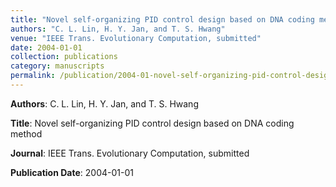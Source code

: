 ```yaml
---
title: "Novel self-organizing PID control design based on DNA coding method"
authors: "C. L. Lin, H. Y. Jan, and T. S. Hwang"
venue: "IEEE Trans. Evolutionary Computation, submitted"
date: 2004-01-01
collection: publications
category: manuscripts
permalink: /publication/2004-01-novel-self-organizing-pid-control-design-based-on-dna-coding-method
---
```


**Authors**: C. L. Lin, H. Y. Jan, and T. S. Hwang

**Title**: Novel self-organizing PID control design based on DNA coding method

**Journal**: IEEE Trans. Evolutionary Computation, submitted

**Publication Date**: 2004-01-01
